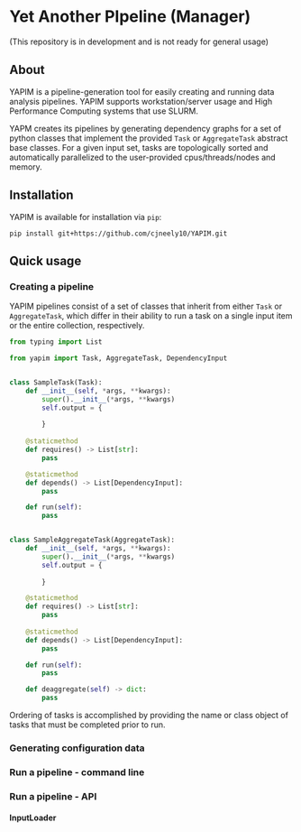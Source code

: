 # Yet Another PIpeline (Manager)

(This repository is in development and is not ready for general usage)

## About

YAPIM is a pipeline-generation tool for easily creating and running data analysis pipelines.
YAPIM supports workstation/server usage and High Performance Computing systems that use SLURM.

YAPM creates its pipelines by generating dependency graphs for a set of python classes that implement the provided
`Task` or `AggregateTask` abstract base classes. For a given input set, tasks are topologically sorted and automatically 
parallelized to the user-provided cpus/threads/nodes and memory.


## Installation
YAPIM is available for installation via `pip`:

```shell
pip install git+https://github.com/cjneely10/YAPIM.git 
```


## Quick usage

### Creating a pipeline

YAPIM pipelines consist of a set of classes that inherit from either `Task` or `AggregateTask`, which differ in their 
ability to run a task on a single input item or the entire collection, respectively.

```python
from typing import List

from yapim import Task, AggregateTask, DependencyInput


class SampleTask(Task):
    def __init__(self, *args, **kwargs):
        super().__init__(*args, **kwargs)
        self.output = {
            
        }
    
    @staticmethod
    def requires() -> List[str]:
        pass

    @staticmethod
    def depends() -> List[DependencyInput]:
        pass

    def run(self):
        pass


class SampleAggregateTask(AggregateTask):
    def __init__(self, *args, **kwargs):
        super().__init__(*args, **kwargs)
        self.output = {
            
        }

    @staticmethod
    def requires() -> List[str]:
        pass
    
    @staticmethod
    def depends() -> List[DependencyInput]:
        pass

    def run(self):
        pass

    def deaggregate(self) -> dict:
        pass
```

Ordering of tasks is accomplished by providing the name or class object of tasks that must be completed prior to run.



### Generating configuration data

### Run a pipeline - command line

### Run a pipeline - API

#### InputLoader

